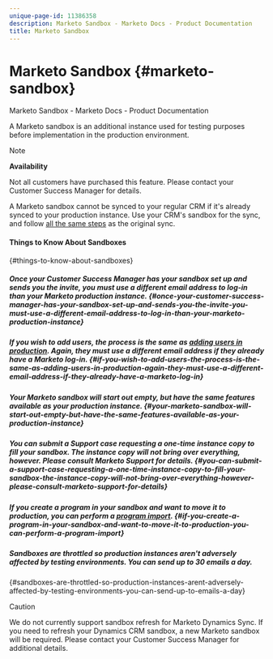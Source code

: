 ```yaml
---
unique-page-id: 11386358
description: Marketo Sandbox - Marketo Docs - Product Documentation
title: Marketo Sandbox
---
```


# Marketo Sandbox {#marketo-sandbox}

Marketo Sandbox - Marketo Docs - Product Documentation

A Marketo sandbox is an additional instance used for testing purposes before implementation in the production environment.

>[!NOTE]
>
>**Availability**
>
>Not all customers have purchased this feature. Please contact your Customer Success Manager for details.

A Marketo sandbox cannot be synced to your regular CRM if it's already synced to your production instance. Use your CRM's sandbox for the sync, and follow [all the same steps](http://docs.marketo.com/display/DOCS/CRM+Sync) as the original sync.  

#### Things to Know About Sandboxes  
{#things-to-know-about-sandboxes}

##### Once your Customer Success Manager has your sandbox set up and sends you the invite, you must use a different email address to log-in than your Marketo production instance. {#once-your-customer-success-manager-has-your-sandbox-set-up-and-sends-you-the-invite-you-must-use-a-different-email-address-to-log-in-than-your-marketo-production-instance}

##### If you wish to add users, the process is the same as [adding users in production](http://docs.marketo.com/display/DOCS/Managing+Marketo+Users#ManagingMarketoUsers-CreateUsers). Again, they must use a different email address if they already have a Marketo log-in. {#if-you-wish-to-add-users-the-process-is-the-same-as-adding-users-in-production-again-they-must-use-a-different-email-address-if-they-already-have-a-marketo-log-in}

##### Your Marketo sandbox will start out empty, but have the same features available as your production instance. {#your-marketo-sandbox-will-start-out-empty-but-have-the-same-features-available-as-your-production-instance}

##### You can submit a Support case requesting a one-time instance copy to fill your sandbox. The instance copy will not bring over *everything*, however. Please consult Marketo Support for details. {#you-can-submit-a-support-case-requesting-a-one-time-instance-copy-to-fill-your-sandbox-the-instance-copy-will-not-bring-over-everything-however-please-consult-marketo-support-for-details}

##### If you create a program in your sandbox and want to move it to production, you can perform a [program import](http://docs.marketo.com/display/DOCS/Import+a+Program). {#if-you-create-a-program-in-your-sandbox-and-want-to-move-it-to-production-you-can-perform-a-program-import}

##### Sandboxes are throttled so production instances aren't adversely affected by testing environments. You can send up to 30 emails a day.  
  
{#sandboxes-are-throttled-so-production-instances-arent-adversely-affected-by-testing-environments-you-can-send-up-to-emails-a-day}

>[!CAUTION]
>
>We do not currently support sandbox refresh for Marketo Dynamics Sync. If you need to refresh your Dynamics CRM sandbox, a new Marketo sandbox will be required. Please contact your Customer Success Manager for additional details.


